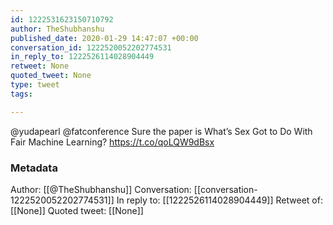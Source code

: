 ```yaml
---
id: 1222531623150710792
author: TheShubhanshu
published_date: 2020-01-29 14:47:07 +00:00
conversation_id: 1222520052202774531
in_reply_to: 1222526114028904449
retweet: None
quoted_tweet: None
type: tweet
tags:

---
```


@yudapearl @fatconference Sure the paper is 
What’s Sex Got to Do With Fair Machine Learning?
https://t.co/qoLQW9dBsx

### Metadata

Author: [[@TheShubhanshu]]
Conversation: [[conversation-1222520052202774531]]
In reply to: [[1222526114028904449]]
Retweet of: [[None]]
Quoted tweet: [[None]]
